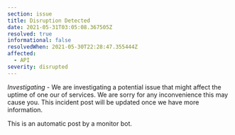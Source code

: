 ```yaml
---
section: issue
title: Disruption Detected
date: 2021-05-31T03:05:08.367505Z
resolved: true
informational: false
resolvedWhen: 2021-05-30T22:28:47.355444Z
affected:
  - API
severity: disrupted
---
```

*Investigating* - We are investigating a potential issue that might affect the uptime of one our of services. We are sorry for any inconvenience this may cause you. This incident post will be updated once we have more information.

This is an automatic post by a monitor bot.
        